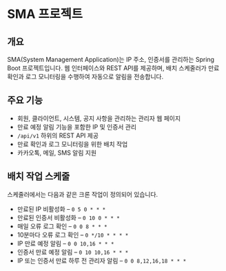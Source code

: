 # SMA 프로젝트

## 개요
SMA(System Management Application)는 IP 주소, 인증서를 관리하는 Spring Boot 프로젝트입니다. 웹 인터페이스와 REST API를 제공하며, 배치 스케줄러가 만료 확인과 로그 모니터링을 수행하여 자동으로 알림을 전송합니다.

## 주요 기능
- 회원, 클라이언트, 시스템, 공지 사항을 관리하는 관리자 웹 페이지
- 만료 예정 알림 기능을 포함한 IP 및 인증서 관리
- `/api/v1` 하위의 REST API 제공
- 만료 확인과 로그 모니터링을 위한 배치 작업
- 카카오톡, 메일, SMS 알림 지원

## 배치 작업 스케줄
스케줄러에서는 다음과 같은 크론 작업이 정의되어 있습니다.
- 만료된 IP 비활성화 – `0 5 0 * * *`
- 만료된 인증서 비활성화 – `0 10 0 * * *`
- 매일 오류 로그 확인 – `0 0 8 * * *`
- 10분마다 오류 로그 확인 – `0 */10 * * * *`
- IP 만료 예정 알림 – `0 0 10,16 * * *`
- 인증서 만료 예정 알림 – `0 10 10,16 * * *`
- IP 또는 인증서 만료 하루 전 관리자 알림 – `0 0 8,12,16,18 * * *`